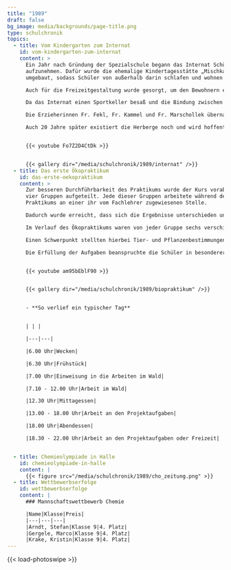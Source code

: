 ```yaml
---
title: "1989"
draft: false
bg_image: media/backgrounds/page-title.png
type: schulchronik
topics:
  - title: Vom Kindergarten zum Internat
    id: vom-kindergarten-zum-internat
    content: >
      Ein Jahr nach Gründung der Spezialschule begann das Internat Schüler
      aufzunehmen. Dafür wurde die ehemalige Kindertagesstätte „Mischka der Bär“
      umgebaut, sodass Schüler von außerhalb darin schlafen und wohnen können.

      Auch für die Freizeitgestaltung wurde gesorgt, um den Bewohnern einen möglichst angenehmen Aufenthalt zu ermöglichen.

      Da das Internat einen Sportkeller besaß und die Bindung zwischen Schülern und Lehrern in den Anfangsjahren sehr eng war, wurden regelmäßig Sportwettkämpfe ausgetragen, an denen sowohl Schüler als auch Lehrer ihre Freude fanden.

      Die Erzieherinnen Fr. Fekl, Fr. Kammel und Fr. Marschollek übernahmen die pädagogische Betreuung der Schüler im Internat.

      Auch 20 Jahre später existiert die Herberge noch und wird hoffentlich für viele zukünftige Cantorianer eine schöne Unterkunft während ihrer Schulzeit sein.


      {{< youtube Fo7Z2D4CtDk >}}


      {{< gallery dir="/media/schulchronik/1989/internat" />}}
  - title: Das erste Ökopraktikum
    id: das-erste-oekopraktikum
    content: >
      Zur besseren Durchführbarkeit des Praktikums wurde der Kurs vorab in
      vier Gruppen aufgeteilt. Jede dieser Gruppen arbeitete während des
      Praktikums an einer ihr vom Fachlehrer zugewiesenen Stelle.

      Dadurch wurde erreicht, dass sich die Ergebnisse unterschieden und letztlich eine umfassende Darstellung und Auswertung der ökologischen Faktoren rund um das Jugendwaldheim Wildenstall möglich war.

      Im Verlauf des Ökopraktikums waren von jeder Gruppe sechs verschiedene Themen zu bearbeiten: Landschaft und Gehölz, im und am Wasser, Bodenuntersuchungen, Krautschicht und Deckungsgrad, Tiere des Waldbodens sowie territoriale Besonderheiten (Obersdorf).

      Einen Schwerpunkt stellten hierbei Tier- und Pflanzenbestimmungen sowie die Untersuchung von Boden- und Wasserproben dar.

      Die Erfüllung der Aufgaben beanspruchte die Schüler in besonderer Weise. Neben der konzentrierten und kontinuierlichen Arbeit blieb für Vergnügen außerhalb des Aufgabenbereiches kaum Zeit.


      {{< youtube am95bEblF90 >}}


      {{< gallery dir="/media/schulchronik/1989/biopraktikum" />}}


      - **So verlief ein typischer Tag**


      | | |

      |---|---|

      |6.00 Uhr|Wecken|

      |6.30 Uhr|Frühstück|

      |7.00 Uhr|Einweisung in die Arbeiten im Wald|

      |7.10 - 12.00 Uhr|Arbeit im Wald|

      |12.30 Uhr|Mittagessen|

      |13.00 - 18.00 Uhr|Arbeit an den Projektaufgaben|

      |18.00 Uhr|Abendessen|

      |18.30 - 22.00 Uhr|Arbeit an den Projektaufgaben oder Freizeit|


  - title: Chemieolympiade in Halle
    id: chemieolympiade-in-halle
    content: |
      {{< figure src="/media/schulchronik/1989/cho_zeitung.png" >}}
  - title: Wettbewerbserfolge
    id: wettbewerbserfolge
    content: |
      ### Mannschaftswettbewerb Chemie

      |Name|Klasse|Preis|
      |---|---|---|
      |Arndt, Stefan|Klasse 9|4. Platz|
      |Gergele, Marco|Klasse 9|4. Platz|
      |Krake, Kristin|Klasse 9|4. Platz|
---
```

{{< load-photoswipe >}}
